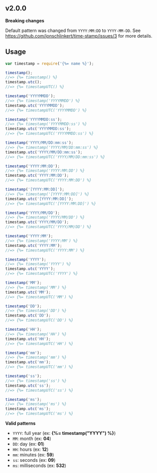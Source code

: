 ## v2.0.0

**Breaking changes**

Default pattern was changed from `YYYY:MM:DD` to `YYYY-MM-DD`. See https://github.com/jonschlinkert/time-stamp/issues/3 for more details.

## Usage

```js
var timestamp = require('{%= name %}');

timestamp();
//=> {%= timestamp() %}
timestamp.utc();
//=> {%= timestampUTC() %}

timestamp('YYYYMMDD');
//=> {%= timestamp('YYYYMMDD') %}
timestamp.utc('YYYYMMDD');
//=> {%= timestampUTC('YYYYMMDD') %}

timestamp('YYYYMMDD:ss');
//=> {%= timestamp('YYYYMMDD:ss') %}
timestamp.utc('YYYYMMDD:ss');
//=> {%= timestampUTC('YYYYMMDD:ss') %}

timestamp('YYYY/MM/DD:mm:ss');
//=> {%= timestamp('YYYY/MM/DD:mm:ss') %}
timestamp.utc('YYYY/MM/DD:mm:ss');
//=> {%= timestampUTC('YYYY/MM/DD:mm:ss') %}

timestamp('YYYY:MM:DD');
//=> {%= timestamp('YYYY:MM:DD') %}
timestamp.utc('YYYY:MM:DD');
//=> {%= timestampUTC('YYYY:MM:DD') %}

timestamp('[YYYY:MM:DD]');
//=> {%= timestamp('[YYYY:MM:DD]') %}
timestamp.utc('[YYYY:MM:DD]');
//=> {%= timestampUTC('[YYYY:MM:DD]') %}

timestamp('YYYY/MM/DD');
//=> {%= timestamp('YYYY/MM/DD') %}
timestamp.utc('YYYY/MM/DD');
//=> {%= timestampUTC('YYYY/MM/DD') %}

timestamp('YYYY:MM');
//=> {%= timestamp('YYYY:MM') %}
timestamp.utc('YYYY:MM');
//=> {%= timestampUTC('YYYY:MM') %}

timestamp('YYYY');
//=> {%= timestamp('YYYY') %}
timestamp.utc('YYYY');
//=> {%= timestampUTC('YYYY') %}

timestamp('MM');
//=> {%= timestamp('MM') %}
timestamp.utc('MM');
//=> {%= timestampUTC('MM') %}

timestamp('DD');
//=> {%= timestamp('DD') %}
timestamp.utc('DD');
//=> {%= timestampUTC('DD') %}

timestamp('HH');
//=> {%= timestamp('HH') %}
timestamp.utc('HH');
//=> {%= timestampUTC('HH') %}

timestamp('mm');
//=> {%= timestamp('mm') %}
timestamp.utc('mm');
//=> {%= timestampUTC('mm') %}

timestamp('ss');
//=> {%= timestamp('ss') %}
timestamp.utc('ss');
//=> {%= timestampUTC('ss') %}

timestamp('ms');
//=> {%= timestamp('ms') %}
timestamp.utc('ms');
//=> {%= timestampUTC('ms') %}
```

**Valid patterns**

- `YYYY`: full year (ex: **{%= timestamp("YYYY") %}**)
- `MM`: month (ex: **04**)
- `DD`: day (ex: **01**)
- `HH`: hours (ex: **12**)
- `mm`: minutes (ex: **59**)
- `ss`: seconds (ex: **09**)
- `ms`: milliseconds (ex: **532**)
